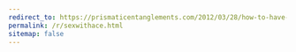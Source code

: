 ```yaml
---
redirect_to: https://prismaticentanglements.com/2012/03/28/how-to-have-sex-with-an-asexual-person/
permalink: /r/sexwithace.html
sitemap: false
---
```

